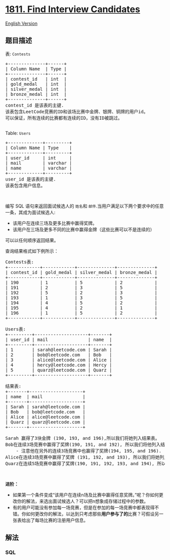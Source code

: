 # [1811. Find Interview Candidates](https://leetcode-cn.com/problems/find-interview-candidates)

[English Version](/solution/1800-1899/1811.Find%20Interview%20Candidates/README_EN.md)

## 题目描述

<!-- 这里写题目描述 -->

<p>表: <code>Contests</code></p>

<pre>
+--------------+------+
| Column Name  | Type |
+--------------+------+
| contest_id   | int  |
| gold_medal   | int  |
| silver_medal | int  |
| bronze_medal | int  |
+--------------+------+
contest_id 是该表的主键.
该表包含LeetCode竞赛的ID和该场比赛中金牌、银牌、铜牌的用户id。
可以保证，所有连续的比赛都有连续的ID，没有ID被跳过。

</pre>

<p>Table: <code>Users</code></p>

<pre>
+-------------+---------+
| Column Name | Type    |
+-------------+---------+
| user_id     | int     |
| mail        | varchar |
| name        | varchar |
+-------------+---------+
user_id 是该表的主键.
该表包含用户信息。</pre>

<p> </p>

<p>编写 SQL 语句来返回面试候选人的 <code>姓名</code>和 <code>邮件</code>.当用户满足以下两个要求中的任意一条，其成为面试候选人:</p>

<ul>
	<li>该用户在连续三场及更多比赛中赢得奖牌。</li>
	<li>该用户在三场及更多不同的比赛中赢得金牌（这些比赛可以不是连续的）</li>
</ul>

<p>可以以任何顺序返回结果。</p>

<p>查询结果格式如下例所示：</p>

<pre>
Contests表:
+------------+------------+--------------+--------------+
| contest_id | gold_medal | silver_medal | bronze_medal |
+------------+------------+--------------+--------------+
| 190        | 1          | 5            | 2            |
| 191        | 2          | 3            | 5            |
| 192        | 5          | 2            | 3            |
| 193        | 1          | 3            | 5            |
| 194        | 4          | 5            | 2            |
| 195        | 4          | 2            | 1            |
| 196        | 1          | 5            | 2            |
+------------+------------+--------------+--------------+

Users表:
+---------+--------------------+-------+
| user_id | mail               | name  |
+---------+--------------------+-------+
| 1       | sarah@leetcode.com | Sarah |
| 2       | bob@leetcode.com   | Bob   |
| 3       | alice@leetcode.com | Alice |
| 4       | hercy@leetcode.com | Hercy |
| 5       | quarz@leetcode.com | Quarz |
+---------+--------------------+-------+

结果表:
+-------+--------------------+
| name  | mail               |
+-------+--------------------+
| Sarah | sarah@leetcode.com |
| Bob   | bob@leetcode.com   |
| Alice | alice@leetcode.com |
| Quarz | quarz@leetcode.com |
+-------+--------------------+

Sarah 赢得了3块金牌 (190, 193, and 196),所以我们将她列入结果表。
Bob在连续3场竞赛中赢得了奖牌(190, 191, and 192), 所以我们将他列入结果表。
    - 注意他在另外的连续3场竞赛中也赢得了奖牌(194, 195, and 196).
Alice在连续3场竞赛中赢得了奖牌 (191, 192, and 193), 所以我们将她列入结果表。
Quarz在连续5场竞赛中赢得了奖牌(190, 191, 192, 193, and 194), 所以我们将他列入结果表。
</pre>

<p> </p>

<p><strong>进阶：</strong></p>

<ul>
	<li>如果第一个条件变成“该用户在连续n场及比赛中赢得任意奖牌。”呢？你如何更改你的解法，来选出面试候选人？可以把n想象成存储过程中的参数。</li>
	<li>有的用户可能没有参加每一场竞赛，但是在参加的每一场竞赛中都表现得不错。你如何更改你的解法，以达到只考虑那些<strong>用户参与了的</strong>比赛？可假设另一张表给出了每场比赛的注册用户信息。</li>
</ul>

## 解法

<!-- 这里可写通用的实现逻辑 -->

<!-- tabs:start -->

### **SQL**

<!-- 这里可写当前语言的特殊实现逻辑 -->

```sql

```

<!-- tabs:end -->
